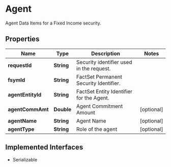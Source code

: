 

# Agent

Agent Data Items for a Fixed Income security.

## Properties

Name | Type | Description | Notes
------------ | ------------- | ------------- | -------------
**requestId** | **String** | Security identifier used in the request. | 
**fsymId** | **String** | FactSet Permanent Security Identifier. | 
**agentEntityId** | **String** | FactSet Entity Identifier for the Agent. | 
**agentCommAmt** | **Double** | Agent Commitment Amount |  [optional]
**agentName** | **String** | Agent Name |  [optional]
**agentType** | **String** | Role of the agent |  [optional]


## Implemented Interfaces

* Serializable



